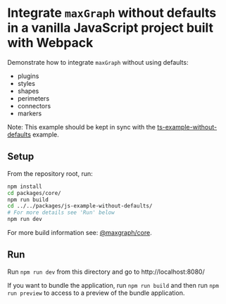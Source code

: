 # Integrate `maxGraph` without defaults in a vanilla JavaScript project built with Webpack

Demonstrate how to integrate `maxGraph` without using defaults:
- plugins
- styles
- shapes
- perimeters
- connectors
- markers

Note: This example should be kept in sync with the [ts-example-without-defaults](../ts-example-without-defaults) example.

## Setup

From the repository root, run:
```bash
npm install
cd packages/core/
npm run build
cd ../../packages/js-example-without-defaults/
# For more details see 'Run' below
npm run dev
```

For more build information see: [@maxgraph/core](../../README.md#development).


## Run

Run `npm run dev` from this directory and go to http://localhost:8080/

If you want to bundle the application, run `npm run build` and then run `npm run preview` to access to a preview of the bundle application.
